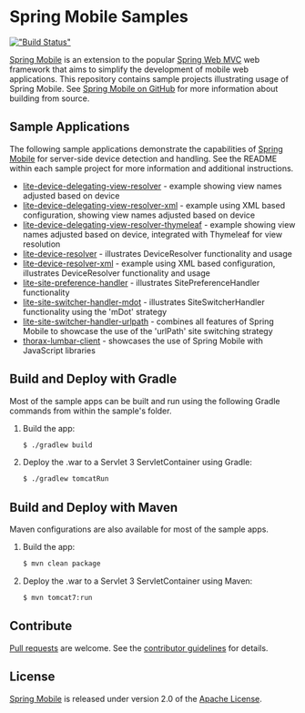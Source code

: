 # Spring Mobile Samples

[!["Build Status"](https://build.spring.io/plugins/servlet/buildStatusImage/MOBILE-SAMPLES)](https://build.spring.io/browse/MOBILE-SAMPLES)

[Spring Mobile] is an extension to the popular [Spring Web MVC] web framework that aims to simplify the development of mobile web applications. This repository contains sample projects illustrating usage of Spring Mobile. See [Spring Mobile on GitHub] for more information about building from source.


## Sample Applications

The following sample applications demonstrate the capabilities of [Spring Mobile] for server-side device detection and handling. See the README within each sample project for more information and additional instructions.

 - [lite-device-delegating-view-resolver] - example showing view names adjusted based on device
 - [lite-device-delegating-view-resolver-xml] - example using XML based configuration, showing view names adjusted based on device 
 - [lite-device-delegating-view-resolver-thymeleaf] - example showing view names adjusted based on device, integrated with Thymeleaf for view resolution
 - [lite-device-resolver] - illustrates DeviceResolver functionality and usage 
 - [lite-device-resolver-xml] - example using XML based configuration, illustrates DeviceResolver functionality and usage
 - [lite-site-preference-handler] - illustrates SitePreferenceHandler functionality
 - [lite-site-switcher-handler-mdot] - illustrates SiteSwitcherHandler functionality using the 'mDot' strategy
 - [lite-site-switcher-handler-urlpath] - combines all features of Spring Mobile to showcase the use of the 'urlPath' site switching strategy
 - [thorax-lumbar-client] - showcases the use of Spring Mobile with JavaScript libraries

## Build and Deploy with Gradle

Most of the sample apps can be built and run using the following Gradle commands from within the sample's folder.

1. Build the app:

    ```sh
    $ ./gradlew build
    ```

2. Deploy the .war to a Servlet 3 ServletContainer using Gradle:

    ```sh
    $ ./gradlew tomcatRun
    ```


## Build and Deploy with Maven

Maven configurations are also available for most of the sample apps.

1. Build the app:

    ```sh
    $ mvn clean package
    ```

2. Deploy the .war to a Servlet 3 ServletContainer using Maven:

    ```sh
    $ mvn tomcat7:run
    ```


## Contribute

[Pull requests] are welcome. See the [contributor guidelines] for details.


## License

[Spring Mobile] is released under version 2.0 of the [Apache License].


[Spring Mobile]: http://projects.spring.io/spring-mobile
[Spring Web MVC]: http://docs.spring.io/spring/docs/current/spring-framework-reference/html/mvc.html
[Spring Mobile on GitHub]: https://github.com/spring-projects/spring-mobile
[lite-device-delegating-view-resolver]: ./lite-device-delegating-view-resolver
[lite-device-delegating-view-resolver-thymeleaf]: ./lite-device-delegating-view-resolver-thymeleaf
[lite-device-delegating-view-resolver-xml]: ./lite-device-delegating-view-resolver-xml
[lite-device-resolver]: ./lite-device-resolver
[lite-device-resolver-xml]: ./lite-device-resolver-xml
[lite-site-preference-handler]: ./lite-site-preference-handler
[lite-site-switcher-handler-mdot]: ./lite-site-switcher-handler-mdot
[lite-site-switcher-handler-urlpath]: ./lite-site-switcher-handler-urlpath
[thorax-lumbar-client]: ./thorax-lumbar-client
[Pull requests]: http://help.github.com/send-pull-requests
[contributor guidelines]: https://github.com/spring-projects/spring-mobile/wiki/Contributor-Guidelines
[Apache license]: http://www.apache.org/licenses/LICENSE-2.0
